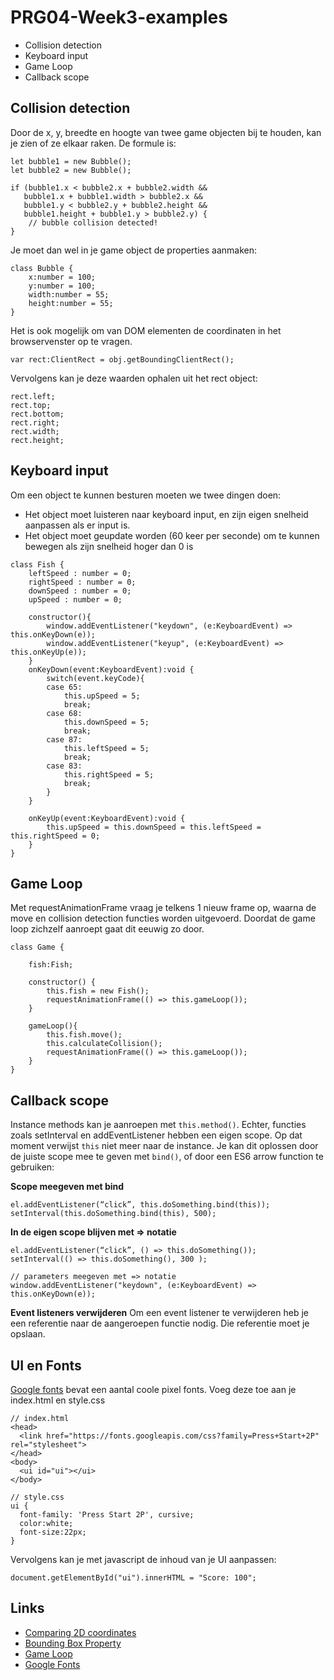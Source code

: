 # PRG04-Week3-examples

- Collision detection
- Keyboard input
- Game Loop
- Callback scope

## Collision detection

Door de x, y, breedte en hoogte van twee game objecten bij te houden, kan je zien of ze elkaar raken.
De formule is:

```
let bubble1 = new Bubble();
let bubble2 = new Bubble();

if (bubble1.x < bubble2.x + bubble2.width &&
   bubble1.x + bubble1.width > bubble2.x &&
   bubble1.y < bubble2.y + bubble2.height &&
   bubble1.height + bubble1.y > bubble2.y) {
    // bubble collision detected!
}
```
Je moet dan wel in je game object de properties aanmaken:
```
class Bubble {
    x:number = 100;
    y:number = 100;
    width:number = 55;
    height:number = 55;
}
```

Het is ook mogelijk om van DOM elementen de coordinaten in het browservenster op te vragen. 
```
var rect:ClientRect = obj.getBoundingClientRect();
```

Vervolgens kan je deze waarden ophalen uit het rect object:
```
rect.left;
rect.top;
rect.bottom;
rect.right;
rect.width;
rect.height;
```

## Keyboard input

Om een object te kunnen besturen moeten we twee dingen doen:
- Het object moet luisteren naar keyboard input, en zijn eigen snelheid aanpassen als er input is.
- Het object moet geupdate worden (60 keer per seconde) om te kunnen bewegen als zijn snelheid hoger dan 0 is

```
class Fish {
    leftSpeed : number = 0;
    rightSpeed : number = 0;
    downSpeed : number = 0;
    upSpeed : number = 0;

    constructor(){
        window.addEventListener("keydown", (e:KeyboardEvent) => this.onKeyDown(e));
        window.addEventListener("keyup", (e:KeyboardEvent) => this.onKeyUp(e));
    }
    onKeyDown(event:KeyboardEvent):void {
        switch(event.keyCode){
        case 65:
            this.upSpeed = 5;
            break;
        case 68:
            this.downSpeed = 5;
            break;
        case 87:
            this.leftSpeed = 5;
            break;
        case 83:
            this.rightSpeed = 5;
            break;
        }
    }
    
    onKeyUp(event:KeyboardEvent):void {
        this.upSpeed = this.downSpeed = this.leftSpeed = this.rightSpeed = 0;
    }
}
```

## Game Loop

Met requestAnimationFrame vraag je telkens 1 nieuw frame op, waarna de move en collision detection functies worden uitgevoerd. Doordat de game loop zichzelf aanroept gaat dit eeuwig zo door.

```
class Game {

    fish:Fish;

    constructor() {
        this.fish = new Fish();     
        requestAnimationFrame(() => this.gameLoop());
    }

    gameLoop(){
        this.fish.move();
        this.calculateCollision();
        requestAnimationFrame(() => this.gameLoop());
    }
}
```

## Callback scope

Instance methods kan je aanroepen met `this.method()`. Echter, functies zoals setInterval en addEventListener hebben een eigen scope. Op dat moment verwijst `this` niet meer naar de instance. Je kan dit oplossen door de juiste scope mee te geven met `bind()`, of door een ES6 arrow function te gebruiken:

**Scope meegeven met bind**
```
el.addEventListener(“click”, this.doSomething.bind(this));
setInterval(this.doSomething.bind(this), 500);
```

**In de eigen scope blijven met => notatie**
```
el.addEventListener(“click”, () => this.doSomething());
setInterval(() => this.doSomething(), 300 );

// parameters meegeven met => notatie
window.addEventListener("keydown", (e:KeyboardEvent) => this.onKeyDown(e));
```

**Event listeners verwijderen**
Om een event listener te verwijderen heb je een referentie naar de aangeroepen functie nodig.
Die referentie moet je opslaan.


## UI en Fonts
[Google fonts](https://fonts.google.com/?selection.family=Press+Start+2P) bevat een aantal coole pixel fonts. Voeg deze toe aan je index.html en style.css
```
// index.html
<head>
  <link href="https://fonts.googleapis.com/css?family=Press+Start+2P" rel="stylesheet">
</head>
<body>
  <ui id="ui"></ui>
</body>

// style.css
ui {
  font-family: 'Press Start 2P', cursive;
  color:white;
  font-size:22px;
}
```

Vervolgens kan je met javascript de inhoud van je UI aanpassen:
```
document.getElementById("ui").innerHTML = "Score: 100";
```



## Links

- [Comparing 2D coordinates](https://developer.mozilla.org/en-US/docs/Games/Techniques/2D_collision_detection)
- [Bounding Box Property](https://developer.mozilla.org/en/docs/Web/API/Element/getBoundingClientRect)
- [Game Loop](https://developer.mozilla.org/en-US/docs/Web/API/window/requestAnimationFrame)
- [Google Fonts](https://fonts.google.com/?selection.family=Press+Start+2P)
